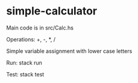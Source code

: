 # simple-calculator

Main code is in src/Calc.hs

Operations: +, -, *, /

Simple variable assignment with lower case letters

Run: stack run

Test: stack test